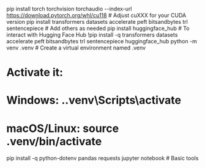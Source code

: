 pip install torch torchvision torchaudio --index-url https://download.pytorch.org/whl/cu118 # Adjust cuXXX for your CUDA version
pip install transformers datasets accelerate peft bitsandbytes trl sentencepiece # Add others as needed
pip install huggingface_hub # To interact with Hugging Face Hub
!pip install -q transformers datasets accelerate peft bitsandbytes trl sentencepiece huggingface_hub
python -m venv .venv  # Create a virtual environment named .venv
# Activate it:
# Windows: .\.venv\Scripts\activate
# macOS/Linux: source .venv/bin/activate
pip install -q python-dotenv pandas requests jupyter notebook # Basic tools
